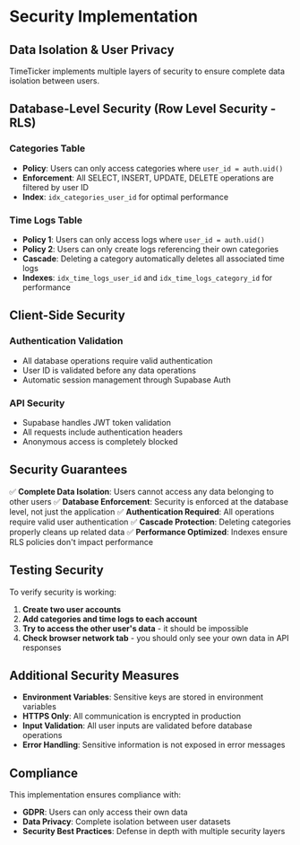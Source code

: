 # Security Implementation

## Data Isolation & User Privacy

TimeTicker implements multiple layers of security to ensure complete data isolation between users.

## Database-Level Security (Row Level Security - RLS)

### Categories Table
- **Policy**: Users can only access categories where `user_id = auth.uid()`
- **Enforcement**: All SELECT, INSERT, UPDATE, DELETE operations are filtered by user ID
- **Index**: `idx_categories_user_id` for optimal performance

### Time Logs Table
- **Policy 1**: Users can only access logs where `user_id = auth.uid()`
- **Policy 2**: Users can only create logs referencing their own categories
- **Cascade**: Deleting a category automatically deletes all associated time logs
- **Indexes**: `idx_time_logs_user_id` and `idx_time_logs_category_id` for performance

## Client-Side Security

### Authentication Validation
- All database operations require valid authentication
- User ID is validated before any data operations
- Automatic session management through Supabase Auth

### API Security
- Supabase handles JWT token validation
- All requests include authentication headers
- Anonymous access is completely blocked

## Security Guarantees

✅ **Complete Data Isolation**: Users cannot access any data belonging to other users
✅ **Database Enforcement**: Security is enforced at the database level, not just the application
✅ **Authentication Required**: All operations require valid user authentication
✅ **Cascade Protection**: Deleting categories properly cleans up related data
✅ **Performance Optimized**: Indexes ensure RLS policies don't impact performance

## Testing Security

To verify security is working:

1. **Create two user accounts**
2. **Add categories and time logs to each account**
3. **Try to access the other user's data** - it should be impossible
4. **Check browser network tab** - you should only see your own data in API responses

## Additional Security Measures

- **Environment Variables**: Sensitive keys are stored in environment variables
- **HTTPS Only**: All communication is encrypted in production
- **Input Validation**: All user inputs are validated before database operations
- **Error Handling**: Sensitive information is not exposed in error messages

## Compliance

This implementation ensures compliance with:
- **GDPR**: Users can only access their own data
- **Data Privacy**: Complete isolation between user datasets
- **Security Best Practices**: Defense in depth with multiple security layers
